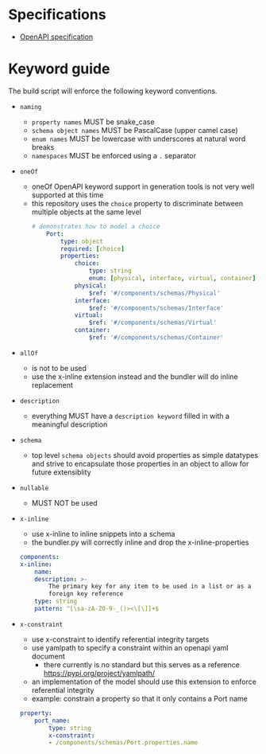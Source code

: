 # Specifications
- [OpenAPI specification](
https://github.com/OAI/OpenAPI-Specification/blob/master/versions/3.0.3.md)


# Keyword guide
The build script will enforce the following keyword conventions.

- `naming`
  - `property names` MUST be snake_case
  - `schema object names` MUST be PascalCase (upper camel case)
  - `enum names` MUST be lowercase with underscores at natural word breaks
  - `namespaces` MUST be enforced using a `.` separator

- `oneOf`
  - oneOf OpenAPI keyword support in generation tools is not very well supported at this time
  - this repository uses the `choice` property to discriminate between multiple 
  objects at the same level
    ```yaml
    # demonstrates how to model a choice
        Port:
            type: object
            required: [choice]
            properties:
                choice:
                    type: string
                    enum: [physical, interface, virtual, container]
                physical:
                    $ref: '#/components/schemas/Physical'
                interface:
                    $ref: '#/components/schemas/Interface'
                virtual:
                    $ref: '#/components/schemas/Virtual'
                container:
                    $ref: '#/components/schemas/Container'
    ```

- `allOf`
  - is not to be used
  - use the x-inline extension instead and the bundler will do
  inline replacement

- `description`
  - everything MUST have a `description keyword` filled in with a meaningful 
  description

- `schema`
    - top level `schema objects` should avoid properties as simple datatypes and 
    strive to encapsulate those properties in an object to allow for future 
    extensiblity

- `nullable`
  - MUST NOT be used

- `x-inline`
    - use x-inline to inline snippets into a schema
    - the bundler.py will correctly inline and drop the x-inline-properties
    ```yaml
    components:
    x-inline:
        name:
        description: >-
            The primary key for any item to be used in a list or as a
            foreign key reference
        type: string
        pattern: ^[\sa-zA-Z0-9-_()><\[\]]+$
    ```

- `x-constraint`
    - use x-constraint to identify referential integrity targets
    - use yamlpath to specify a constraint within an openapi yaml document
        - there currently is no standard but this serves as a reference 
        https://pypi.org/project/yamlpath/
    - an implementation of the model should use this extension to enforce 
    referential integrity
    - example: constrain a property so that it only contains a Port name 
    ```yaml
    property:
        port_name:
            type: string
            x-constraint:
            - /components/schemas/Port.properties.name
    ```



